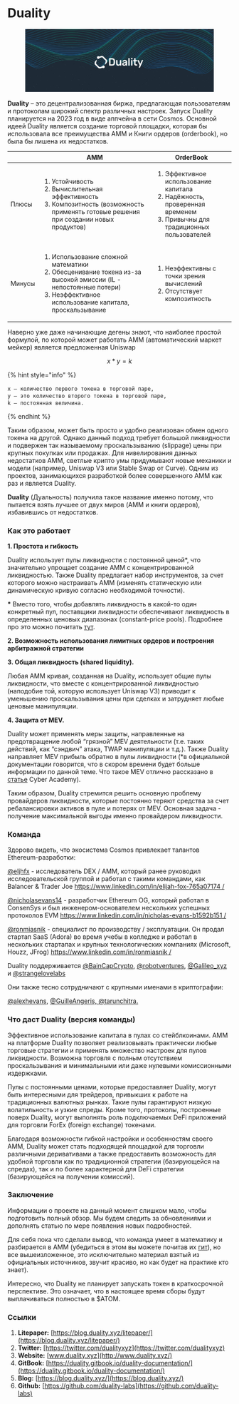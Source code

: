 # Duality

<figure><img src="../.gitbook/assets/image (17) (3).png" alt=""><figcaption></figcaption></figure>

**Duality** – это децентрализованная биржа, предлагающая пользователям и протоколам широкий спектр различных настроек. Запуск Duality планируется на 2023 год в виде аппчейна в сети Cosmos. Основной идеей Duality является создание торговой площадки, которая бы использовала все преимущества AMM и Книги ордеров (orderbook), но была бы лишена их недостатков.

|        | AMM                                                                                                                                                                                            | OrderBook                                                                                                                                     |
| ------ | ---------------------------------------------------------------------------------------------------------------------------------------------------------------------------------------------- | --------------------------------------------------------------------------------------------------------------------------------------------- |
| Плюсы  | <ol><li>Устойчивость</li><li>Вычислительная эффективность</li><li>Композитность (возможность применять готовые решения при создании новых продуктов)</li></ol>                                 | <ol><li>Эффективное использование капитала</li><li>Надёжность, проверенная временем</li><li>Привычны для традиционных пользователей</li></ol> |
| Минусы | <ol><li>Использование сложной математики</li><li>Обесценивание токена из-за высокой эмиссии (IL - непостоянные потери)</li><li>Неэффективное использование капитала, проскальзывание</li></ol> | <ol><li>Неэффективны с точки зрения вычислений</li><li>Отсутствует композитность</li></ol>                                                    |

Наверно уже даже начинающие дегены знают, что наиболее простой формулой, по которой может работать AMM (автоматический маркет мейкер) является предложенная Uniswap

$$
x*y=k
$$

{% hint style="info" %}
```
x – количество первого токена в торговой паре, 
y – это количество второго токена в торговой паре, 
k – постоянная величина. 
```
{% endhint %}

Таким образом, может быть просто и удобно реализован обмен одного токена на другой. Однако данный подход требует большой ликвидности и подвержен так называемому проскальзыванию (slippage) цены при крупных покупках или продажах. Для нивелирования данных недостатков AMM, светлые крипто умы придумывают новые механики и модели (например, Uniswap V3 или Stable Swap от Curve). Одним из проектов, занимающихся разработкой более совершенного AMM как раз и является Duality.

**Duality** (Дуальность) получила такое название именно потому, что пытается взять лучшее от двух миров (AMM и книги ордеров), избавившись от недостатков.

### Как это работает <a href="#qzia" id="qzia"></a>

**1. Простота и гибкость**

Duality использует пулы ликвидности с постоянной ценой\*, что значительно упрощает создание AMM с концентрированной ликвидностью. Также Duality предлагает набор инструментов, за счет которого можно настраивать AMM (изменять статическую или динамическую кривую согласно необходимой точности).

**\*** Вместо того, чтобы добавлять ликвидность в какой-то один конкретный пул, поставщики ликвидности обеспечивают ликвидность в определенных ценовых диапазонах (constant-price pools). Подробнее про это можно почитать [тут](https://duality.gitbook.io/duality-documentation/concepts/liquidity-pools).

**2. Возможность использования лимитных ордеров и построения арбитражной стратегии**

**3. Общая ликвидность (shared liquidity).**

Любая AMM кривая, созданная на Duality, использует общие пулы ликвидности, что вместе с концентрированной ликвидностью (наподобие той, которую использует Uniswap V3) приводит к уменьшению проскальзывания цены при сделках и затрудняет любые ценовые манипуляции.

**4. Защита от MEV.**

Duality может применять меры защиты, направленные на предотвращение любой “грязной” MEV деятельности (т.е. таких действий, как “сэндвич” атака, TWAP манипуляции и т.д.). Также Duality направляет MEV прибыль обратно в пулы ликвидности (\*в официальной документации говорится, что в скором времени будет больше информации по данной теме. Что такое MEV отлично рассказано в [статье](https://cyberacademy.dev/blog/20-temnyy-les-ethereum-chto-takoe-mev) Cyber Academy).

Таким образом, Duality стремится решить основную проблему провайдеров ликвидности, которые постоянно теряют средства за счет ребалансировки активов в пуле и потерях от MEV. Основная задача - получение максимальной выгоды именно провайдером ликвидности.

### **Команда** <a href="#khgj" id="khgj"></a>

Здорово видеть, что экосистема Cosmos привлекает талантов Ethereum-разработки:

[@eljhfx](https://twitter.com/eljhfx) - исследователь DEX / AMM, который ранее руководил исследовательской группой и работал с такими командами, как Balancer & Trader Joe [https://www.linkedin.com/in/elijah-fox-765a07174 /](https://www.linkedin.com/in/elijah-fox-765a07174/)

[@nicholasevans14](https://twitter.com/NicholasEvans14) - разработчик Ethereum OG, который работал в ConsenSys и был инженером-основателем нескольких успешных протоколов EVM [https://www.linkedin.com/in/nicholas-evans-b1592b151 /](https://www.linkedin.com/in/nicholas-evans-b1592b151/)

[@ronmiasnik](https://twitter.com/RonMiasnik) - специалист по производству / эксплуатации. Он продал стартап SaaS (Adora) во время учебы в колледже и работал в нескольких стартапах и крупных технологических компаниях (Microsoft, Houzz, JFrog) [https://www.linkedin.com/in/ronmiasnik /](https://www.linkedin.com/in/ronmiasnik/)

Duality поддерживается [@BainCapCrypto](https://twitter.com/BainCapCrypto), [@robotventures](https://twitter.com/robotventures), [@Galileo\_xyz](https://twitter.com/Galileo\_xyz) и [@strangelovelabs](https://twitter.com/strangelovelabs)

Они также тесно сотрудничают с крупными именами в криптографии:

[@alexhevans](https://twitter.com/alexhevans), [@GuilleAngeris, ](https://twitter.com/GuilleAngeris)[@tarunchitra.](https://twitter.com/tarunchitra)

### **Что даст Duality (версия команды)** <a href="#ph3n" id="ph3n"></a>

Эффективное использование капитала в пулах со стейблкоинами. AMM на платформе Duality позволяет реализовывать практически любые торговые стратегии и применять множество настроек для пулов ликвидности. Возможна торговля с полным отсутствием проскальзывания и минимальными или даже нулевыми комиссионными издержками.

Пулы с постоянными ценами, которые предоставляет Duality, могут быть интересными для трейдеров, привыкших к работе на традиционных валютных рынках. Такие пулы гарантируют низкую волатильность и узкие спреды. Кроме того, протоколы, построенные поверх Duality, могут выполнять роль подключаемых DeFi приложений для торговли ForEx (foreign exchange) токенами.

Благодаря возможности гибкой настройки и особенностям своего AMM, Duality может стать подходящей площадкой для торговли различными деривативами а также предоставить возможность для удобной торговли как по традиционной стратегии (базирующейся на спредах), так и по более характерной для DeFi стратегии (базирующейся на получении комиссий).

### Заключение <a href="#qg0g" id="qg0g"></a>

Информации о проекте на данный момент слишком мало, чтобы подготовить полный обзор. Мы будем следить за обновлениями и дополнять статью по мере появления новых подробностей.

Для себя пока что сделали вывод, что команда умеет в математику и разбирается в AMM (убедиться в этом вы можете почитав их [гит](https://github.com/duality-labs)), но все вышеизложенное, это исключительно материал взятый из официальных источников, звучит красиво, но как будет на практике кто знает).

Интересно, что Duality не планирует запускать токен в краткосрочной перспективе. Это означает, что в настоящее время сборы будут выплачиваться полностью в $ATOM.

### **Ссылки** <a href="#9fuu" id="9fuu"></a>

1. **Litepaper:** [https://blog.duality.xyz/litepaper/](https://blog.duality.xyz/litepaper/)
2. **Twitter:** [https://twitter.com/dualityxyz](https://twitter.com/dualityxyz)
3. **Website:** [www.duality.xyz](http://www.duality.xyz/)
4. **GitBook:** [https://duality.gitbook.io/duality-documentation/](https://duality.gitbook.io/duality-documentation/)
5. **Blog:** [https://blog.duality.xyz/](https://blog.duality.xyz/)
6. **Github:** [https://github.com/duality-labs](https://github.com/duality-labs)
